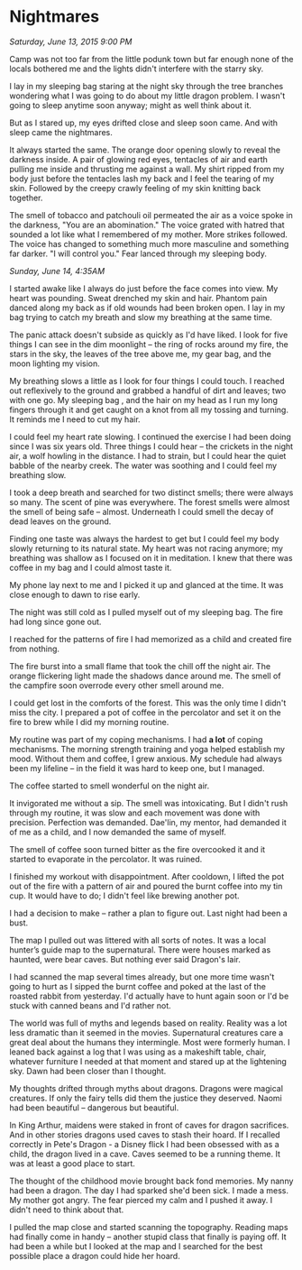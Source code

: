 # Nightmares
_Saturday, June 13, 2015 9:00 PM_

Camp was not too far from the little podunk town but far enough none of the locals bothered me and the lights didn't interfere with the starry sky.

I lay in my sleeping bag staring at the night sky through the tree branches wondering what I was going to do about my little dragon problem.  I wasn't going to sleep anytime soon anyway; might as well think about it.

But as I stared up, my eyes drifted close and sleep soon came.  And with sleep came the nightmares.

It always started the same.  The orange door opening slowly to reveal the darkness inside.  A pair of glowing red eyes, tentacles of air and earth pulling me inside and thrusting me against a wall.  My shirt ripped from my body just before the tentacles lash my back and I feel the tearing of my skin.  Followed by the creepy crawly feeling of my skin knitting back together.

The smell of tobacco and patchouli oil permeated the air as a voice spoke in the darkness, "You are an abomination."  The voice grated with hatred that sounded a lot like what I remembered of my mother.  More strikes followed.  The voice has changed to something much more masculine and something far darker.  "I will control you."  Fear lanced through my sleeping body.

_Sunday, June 14, 4:35AM_

I started awake like I always do just before the face comes into view.  My heart was pounding.  Sweat drenched my skin and hair. Phantom pain danced along my back as if old wounds had been broken open.  I lay in my bag trying to catch my breath and slow my breathing at the same time.  

The panic attack doesn't subside as quickly as I'd have liked.  I look for five things I can see in the dim moonlight – the ring of rocks around my fire, the stars in the sky, the leaves of the tree above me, my gear bag, and the moon lighting my vision.  

My breathing slows a little as I look for four things I could touch.  I reached out reflexively to the ground and grabbed a handful of dirt and leaves; two with one go.  My sleeping bag , and the hair on my head as I run my long fingers through it and get caught on a knot from all my tossing and turning.  It reminds me I need to cut my hair.

I could feel my heart rate slowing.  I continued the exercise I had been doing since I was six years old.  Three things I could hear – the crickets in the night air, a wolf howling in the distance.  I had to strain, but I could hear the quiet babble of the nearby creek.  The water was soothing and I could feel my breathing slow.

I took a deep breath and searched for two distinct smells; there were always so many.  The scent of pine was everywhere.  The forest smells were almost the smell of being safe – almost.  Underneath I could smell the decay of dead leaves on the ground.  

Finding one taste was always the hardest to get but I could feel my body slowly returning to its natural state.  My heart was not racing anymore; my breathing was shallow as I focused on it in meditation.  I knew that there was coffee in my bag and I could almost taste it. 

My phone lay next to me and I picked it up and glanced at the time.  It was close enough to dawn to rise early.  

The night was still cold as I pulled myself out of my sleeping bag.  The fire had long since gone out.

I reached for the patterns of fire I had memorized as a child and created fire from nothing.  

The fire burst into a small flame that took the chill off the night air.  The orange flickering light made the shadows dance around me.  The smell of the campfire soon overrode every other smell around me. 

I could get lost in the comforts of the forest.  This was the only time I didn't miss the city.  I prepared a pot of coffee in the percolator and set it on the fire to brew while I did my morning routine. 

My routine was part of my coping mechanisms.  I had **a lot** of coping mechanisms.  The morning strength training and yoga helped establish my mood.  Without them and coffee, I grew anxious.  My schedule had always been my lifeline – in the field it was hard to keep one, but I managed.

The coffee started to smell wonderful on the night air.  

It invigorated me without a sip.  The smell was intoxicating.  But I didn't rush through my routine, it was slow and each movement was done with precision.  Perfection was demanded.  Dae'lin, my mentor, had demanded it of me as a child, and I now demanded the same of myself.

The smell of coffee soon turned bitter as the fire overcooked it and it started to evaporate in the percolator.  It was ruined.

I finished my workout with disappointment.  After cooldown, I lifted the pot out of the fire with a pattern of air and poured the burnt coffee into my tin cup.  It would have to do; I didn't feel like brewing another pot.

I had a decision to make – rather a plan to figure out.  Last night had been a bust.

The map I pulled out was littered with all sorts of notes.  It was a local hunter’s guide map to the supernatural.  There were houses marked as haunted, were bear caves.  But nothing ever said Dragon's lair. 

I had scanned the map several times already, but one more time wasn't going to hurt as I sipped the burnt coffee and poked at the last of the roasted rabbit from yesterday.  I'd actually have to hunt again soon or I'd be stuck with canned beans and I'd rather not.

The world was full of myths and legends based on reality.  Reality was a lot less dramatic than it seemed in the movies. Supernatural creatures care a great deal about the humans they intermingle.  Most were formerly human.
I leaned back against a log that I was using as a makeshift table, chair, whatever furniture I needed at that moment and stared up at the lightening sky.  Dawn had been closer than I thought.

My thoughts drifted through myths about dragons. Dragons were magical creatures.  If only the fairy tells did them the justice they deserved.  Naomi had been beautiful – dangerous but beautiful.

In King Arthur, maidens were staked in front of caves for dragon sacrifices.  And in other stories dragons used caves to stash their hoard.  If I recalled correctly in Pete's Dragon - a Disney flick I had been obsessed with as a child, the dragon lived in a cave.  Caves seemed to be a running theme.  It was at least a good place to start.

The thought of the childhood movie brought back fond memories.  My nanny had been a dragon.  The day I had sparked she'd been sick.  I made a mess.  My mother got angry.  The fear pierced my calm and I pushed it away.  I didn't need to think about that.

I pulled the map close and started scanning the topography.  Reading maps had finally come in handy – another stupid class that finally is paying off.  It had been a while but I looked at the map and I searched for the best possible place a dragon could hide her hoard.

